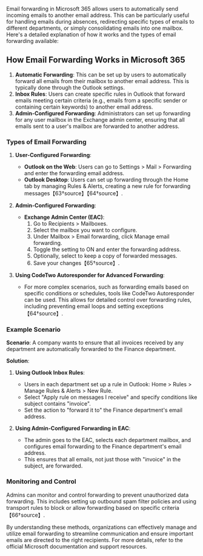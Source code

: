 Email forwarding in Microsoft 365 allows users to automatically send incoming emails to another email address. This can be particularly useful for handling emails during absences, redirecting specific types of emails to different departments, or simply consolidating emails into one mailbox. Here's a detailed explanation of how it works and the types of email forwarding available:

## How Email Forwarding Works in Microsoft 365

1. **Automatic Forwarding**: This can be set up by users to automatically forward all emails from their mailbox to another email address. This is typically done through the Outlook settings.
2. **Inbox Rules**: Users can create specific rules in Outlook that forward emails meeting certain criteria (e.g., emails from a specific sender or containing certain keywords) to another email address.
3. **Admin-Configured Forwarding**: Administrators can set up forwarding for any user mailbox in the Exchange admin center, ensuring that all emails sent to a user's mailbox are forwarded to another address.

### Types of Email Forwarding

1. **User-Configured Forwarding**:
   - **Outlook on the Web**: Users can go to Settings > Mail > Forwarding and enter the forwarding email address.
   - **Outlook Desktop**: Users can set up forwarding through the Home tab by managing Rules & Alerts, creating a new rule for forwarding messages【63†source】【64†source】.

2. **Admin-Configured Forwarding**:
   - **Exchange Admin Center (EAC)**:
     1. Go to Recipients > Mailboxes.
     2. Select the mailbox you want to configure.
     3. Under Mailbox > Email forwarding, click Manage email forwarding.
     4. Toggle the setting to ON and enter the forwarding address.
     5. Optionally, select to keep a copy of forwarded messages.
     6. Save your changes【65†source】.

3. **Using CodeTwo Autoresponder for Advanced Forwarding**:
   - For more complex scenarios, such as forwarding emails based on specific conditions or schedules, tools like CodeTwo Autoresponder can be used. This allows for detailed control over forwarding rules, including preventing email loops and setting exceptions【64†source】.

### Example Scenario

**Scenario**: A company wants to ensure that all invoices received by any department are automatically forwarded to the Finance department.

**Solution**:
1. **Using Outlook Inbox Rules**:
   - Users in each department set up a rule in Outlook: Home > Rules > Manage Rules & Alerts > New Rule.
   - Select "Apply rule on messages I receive" and specify conditions like subject contains "invoice".
   - Set the action to "forward it to" the Finance department's email address.
   
2. **Using Admin-Configured Forwarding in EAC**:
   - The admin goes to the EAC, selects each department mailbox, and configures email forwarding to the Finance department's email address.
   - This ensures that all emails, not just those with "invoice" in the subject, are forwarded.

### Monitoring and Control

Admins can monitor and control forwarding to prevent unauthorized data forwarding. This includes setting up outbound spam filter policies and using transport rules to block or allow forwarding based on specific criteria【66†source】.

By understanding these methods, organizations can effectively manage and utilize email forwarding to streamline communication and ensure important emails are directed to the right recipients. For more details, refer to the official Microsoft documentation and support resources.
